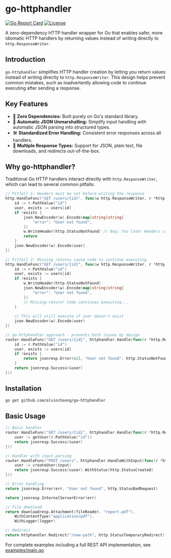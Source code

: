 # go-httphandler

[![Go Report Card](https://goreportcard.com/badge/gojp/goreportcard)](https://goreportcard.com/report/gojp/goreportcard)
[![License](https://img.shields.io/github/license/alvinchoong/go-httphandler)](LICENSE)

A zero-dependency HTTP handler wrapper for Go that enables safer, more idiomatic HTTP handlers by returning values instead of writing directly to `http.ResponseWriter`.

## Introduction

`go-httphandler` simplifies HTTP handler creation by letting you return values instead of writing directly to `http.ResponseWriter`. This design helps prevent common mistakes, such as inadvertently allowing code to continue executing after sending a response.

## Key Features

- 🚀 **Zero Dependencies:** Built purely on Go's standard library.
- 🔄 **Automatic JSON Unmarshalling:** Simplify input handling with automatic JSON parsing into structured types.
- 🛠 **Standardized Error Handling:** Consistent error responses across all handlers.
- 📄 **Multiple Response Types:** Support for JSON, plain text, file downloads, and redirects out-of-the-box.

## Why go-httphandler?

Traditional Go HTTP handlers interact directly with `http.ResponseWriter`, which can lead to several common pitfalls:

```go
// Pitfall 1: Headers must be set before writing the response
http.HandleFunc("GET /users/{id}", func(w http.ResponseWriter, r *http.Request) {
    id := r.PathValue("id")
    user, exists := users[id]
    if !exists {
        json.NewEncoder(w).Encode(map[string]string{
            "error": "User not found",
        })
        w.WriteHeader(http.StatusNotFound) // Bug: Too late! Headers can't be set after writing response
        return
    }
    json.NewEncoder(w).Encode(user)
})

// Pitfall 2: Missing returns cause code to continue executing
http.HandleFunc("GET /users/{id}", func(w http.ResponseWriter, r *http.Request) {
    id := r.PathValue("id")
    user, exists := users[id]
    if !exists {
        w.WriteHeader(http.StatusNotFound)
        json.NewEncoder(w).Encode(map[string]string{
            "error": "User not found",
        })
        // Missing return! Code continues executing...
    }
    
    // This will still execute if user doesn't exist
    json.NewEncoder(w).Encode(user)
})

// go-httphandler approach - prevents both issues by design
router.HandleFunc("GET /users/{id}", httphandler.Handle(func(r *http.Request) httphandler.Responder {
    id := r.PathValue("id")
    user, exists := users[id]
    if !exists {
        return jsonresp.Error(nil, "User not found", http.StatusNotFound)
    }
    return jsonresp.Success(&user)
}))
```

## Installation

```sh
go get github.com/alvinchoong/go-httphandler
```

## Basic Usage

```go
// Basic handler
router.HandleFunc("GET /users/{id}", httphandler.Handle(func(r *http.Request) httphandler.Responder {
    user := getUser(r.PathValue("id"))
    return jsonresp.Success(&user)
}))

// Handler with input parsing
router.HandleFunc("POST /users", httphandler.HandleWithInput(func(r *http.Request, input UserInput) httphandler.Responder {
    user := createUser(input)
    return jsonresp.Success(&user).WithStatus(http.StatusCreated)
}))

// Error handling
return jsonresp.Error(err, "User not found", http.StatusBadRequest)

return jsonresp.InternalServerError(err)

// File download
return downloadresp.Attachment(fileReader, "report.pdf").
    WithContentType("application/pdf").
    WithLogger(logger)

// Redirect
return httphandler.Redirect("/new-path", http.StatusTemporaryRedirect)
```

For complete examples including a full REST API implementation, see [examples/main.go](examples/main.go)
